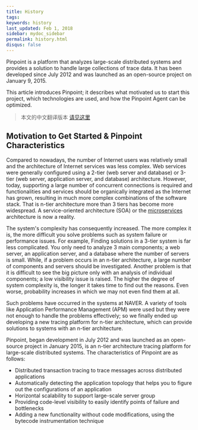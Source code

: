 ```yaml
---
title: History
tags:
keywords: history
last_updated: Feb 1, 2018
sidebar: mydoc_sidebar
permalink: history.html
disqus: false
---
```


Pinpoint is a platform that analyzes large-scale distributed systems and provides a solution to handle large collections of trace data. It has been developed since July 2012 and was launched as an open-source project on January 9, 2015.

This article introduces Pinpoint; it describes what motivated us to start this project, which technologies are used, and how the Pinpoint Agent can be optimized.

> 本文的中文翻译版本 [请见这里](https://github.com/skyao/leaning-pinpoint/blob/master/design/technical_overview.md)

## Motivation to Get Started & Pinpoint Characteristics

Compared to nowadays, the number of Internet users was relatively small and the architecture of Internet services was less complex. Web services were generally configured using a 2-tier (web server and database) or 3-tier (web server, application server, and database) architecture. However, today, supporting a large number of concurrent connections is required and functionalities and services should be organically integrated as the Internet has grown, resulting in much more complex combinations of the software stack. That is n-tier architecture more than 3 tiers has become more widespread. A service-oriented architecture (SOA) or the [microservices](http://en.wikipedia.org/wiki/Microservices) architecture is now a reality.

The system's complexity has consequently increased. The more complex it is, the more difficult you solve problems such as system failure or performance issues. For example, Finding solutions in a 3-tier system is far less complicated. You only need to analyze 3 main components; a web server, an application server, and a database where the number of servers is small. While, if a problem occurs in an n-tier architecture, a large number of components and servers should be investigated. Another problem is that it is difficult to see the big picture only with an analysis of individual components; a low visibility issue is raised. The higher the degree of system complexity is, the longer it takes time to find out the reasons. Even worse, probability increases in which we may not even find them at all. 

Such problems have occurred in the systems at NAVER. A variety of tools like Application Performance Management (APM) were used but they were not enough to handle the problems effectively; so we finally ended up developing a new tracing platform for n-tier architecture, which can provide solutions to systems with an n-tier architecture.

Pinpoint, began development in July 2012 and was launched as an open-source project in January 2015, is an n-tier architecture tracing platform for large-scale distributed systems. The characteristics of Pinpoint are as follows:
*	Distributed transaction tracing to trace messages across distributed applications
*	Automatically detecting the application topology that helps you to figure out the configurations of an application
*	Horizontal scalability to support large-scale server group
*	Providing code-level visibility to easily identify points of failure and bottlenecks
*	Adding a new functionality without code modifications, using the bytecode instrumentation technique
